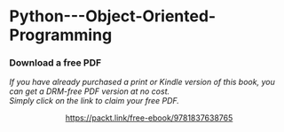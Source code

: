 # Python---Object-Oriented-Programming
### Download a free PDF

 <i>If you have already purchased a print or Kindle version of this book, you can get a DRM-free PDF version at no cost.<br>Simply click on the link to claim your free PDF.</i>
<p align="center"> <a href="https://packt.link/free-ebook/9781837638765">https://packt.link/free-ebook/9781837638765 </a> </p>